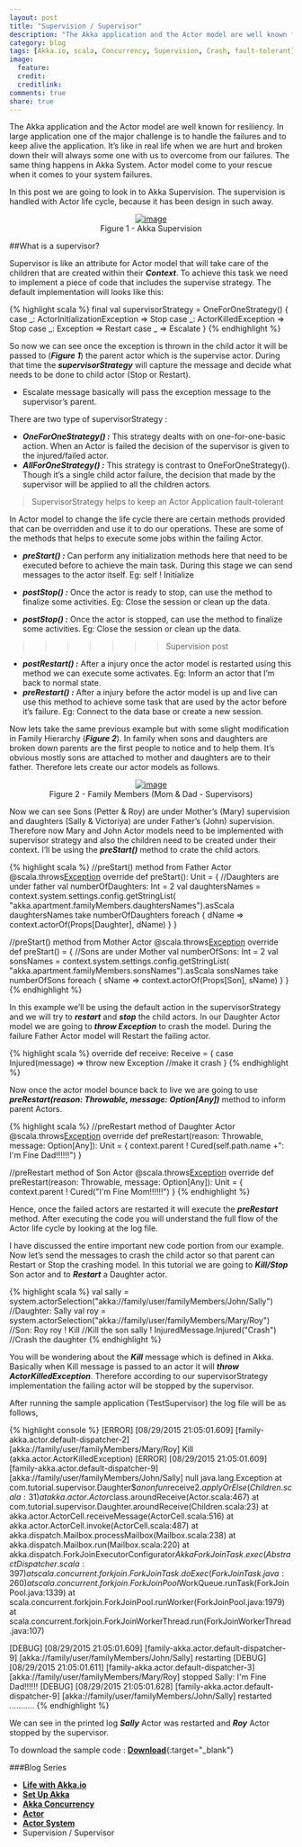 ```yaml
---
layout: post
title: "Supervision / Supervisor"
description: "The Akka application and the Actor model are well known for resiliency."
category: blog
tags: [Akka.io, scala, Concurrency, Supervision, Crash, fault-tolerant]
image:
  feature:
  credit:
  creditlink:
comments: true
share: true
---
```


The Akka application and the Actor model are well known for resiliency. In large application one of the major challenge is to handle the failures and to keep alive the application. It’s like in real life when we are hurt and broken down their will always some one with us to overcome from our failures. The same thing happens in Akka System. Actor model come to your rescue when it comes to your system failures.

In this post we are going to look in to Akka Supervision. The supervision is handled with Actor life cycle, because it has been design in such away.

<figure style="text-align: center;">
  <a href="/blog/akka-blog-series/supervison.jpg"><img src="/blog/akka-blog-series/supervison.jpg" alt="image"></a>
  <figcaption>Figure 1 - Akka Supervision</figcaption>
</figure>

##What is a supervisor?

Supervisor is like an attribute for Actor model that will take care of the children that are created within their **_Context_**. To achieve this task we need to implement a piece of code that includes the supervise strategy. The default implementation will looks like this:

{% highlight scala %}
final val supervisorStrategy = OneForOneStrategy() {
 case _: ActorInitializationException  => Stop
 case _: ActorKilledException => Stop
 case _: Exception => Restart
 case _ => Escalate
}
{% endhighlight %}

So now we can see once the exception is thrown in the child actor it will be passed to (**_Figure 1_**) the parent actor which is the supervise actor.  During that time the **_supervisorStrategy_** will capture the message and decide what needs to be done to child actor (Stop or Restart).

* Escalate message basically will pass the exception message to the supervisor’s parent.

There are two type of supervisorStrategy :

* **_OneForOneStrategy() :_** This strategy dealts with on one-for-one-basic action. When an Actor is failed the decision of the supervisor is given to the injured/failed actor.   
* **_AllForOneStrategy() :_** This strategy is contrast to OneForOneStrategy(). Though it’s a single child actor failure, the decision that made by the supervisor will be applied to all the children actors.

> SupervisorStrategy helps to keep an Actor Application fault-tolerant

In Actor model to change the life cycle there are certain methods provided that can be overridden and use it to do our operations. These are some of the methods that helps to execute some jobs within the failing Actor.

* **_preStart() :_** Can perform any initialization methods here that need to be executed before to achieve the main task. During this stage we can send messages to the actor itself. Eg: self ! Initialize 

* **_postStop() :_** Once the actor is ready to stop, can use the method to finalize some activities. Eg: Close the session or clean up the data.

* **_postStop() :_** Once the actor is stopped, can use the method to finalize some activities. Eg: Close the session or clean up the data.
>>>>>>> Supervision post
* **_postRestart() :_** After a injury  once the actor model is restarted using this method we can execute some activates. Eg: Inform an actor that I’m back to normal state.
* **_preRestart() :_** After a injury  before the actor model is up and live can use this method to achieve some task that are used by the actor before it’s failure. Eg: Connect to the data base or create a new session. 

Now lets take the same previous example but with some slight modification in Family Hierarchy (**_Figure 2_**).  In family when sons and daughters are broken down parents are the first people to notice and to help them. It’s obvious mostly sons are attached to mother and daughters are to their father. Therefore lets create our actor models as follows.

<figure style="text-align: center;">
  <a href="/blog/akka-blog-series/actor-family-members-supervision.jpg"><img src="/blog/akka-blog-series/actor-family-members-supervision.jpg" alt="image"></a>
  <figcaption>Figure 2 - Family Members (Mom & Dad - Supervisors)</figcaption>
</figure>

Now we can see Sons (Petter & Roy) are under Mother’s (Mary) supervision and daughters (Sally & Victoriya) are under Father’s (John) supervision. Therefore now Mary and John Actor models need to be implemented with supervisor strategy and also the children need to be created under their context. I’ll be using the **_preStart()_** method to crate the child actors.

{% highlight scala %}
//preStart() method from Father Actor
@scala.throws[Exception](classOf[Exception])
  override def preStart(): Unit = {
    //Daughters are under father
    val numberOfDaughters: Int = 2
    val daughtersNames = context.system.settings.config.getStringList(
      "akka.apartment.familyMembers.daughtersNames").asScala
    daughtersNames take numberOfDaughters foreach { dName =>
      context.actorOf(Props[Daughter], dName)
    }
  }

//preStart() method from Mother Actor
@scala.throws[Exception](classOf[Exception])
  override def preStart() = {
    //Sons are under Mother
    val numberOfSons: Int = 2
    val sonsNames = context.system.settings.config.getStringList(
      "akka.apartment.familyMembers.sonsNames").asScala
    sonsNames take numberOfSons foreach { sName =>
      context.actorOf(Props[Son], sName)
    }
  }
{% endhighlight %}

In this example we’ll be using the default action in the supervisorStrategy and we will try to **_restart_** and **_stop_** the child actors. In our Daughter Actor model we are going to **_throw Exception_** to crash the model. During the failure Father Actor model will Restart the failing actor. 

{% highlight scala %}
override def receive: Receive = {
    case Injured(message) => throw new Exception //make it crash
  }
{% endhighlight %}

Now once the actor model bounce back to live we are going to use **_preRestart(reason: Throwable, message: Option[Any])_** method to inform parent Actors. 

{% highlight scala %}
//preRestart method of Daughter Actor 
@scala.throws[Exception](classOf[Exception])
  override def preRestart(reason: Throwable, message: Option[Any]): Unit = {
    context.parent ! Cured(self.path.name +": I'm Fine Dad!!!!!!")
  }

//preRestart method of Son Actor
@scala.throws[Exception](classOf[Exception])
  override def preRestart(reason: Throwable, message: Option[Any]): Unit = {
    context.parent ! Cured("I'm Fine Mom!!!!!!")
  }
{% endhighlight %}

Hence, once the failed actors are restarted it will execute the **_preRestart_** method. After executing the code you will understand the full flow of the Actor life cycle by looking at the log file.

I have discussed the entire important new code portion from our example. Now let’s send the messages to crash the child actor so that parent can Restart or Stop the crashing model. In this tutorial we are going to **_Kill/Stop_** Son actor and to **_Restart_** a Daughter actor.

{% highlight scala %}
val sally  = system.actorSelection("akka://family/user/familyMembers/John/Sally") //Daughter: Sally
val roy = system.actorSelection("akka://family/user/familyMembers/Mary/Roy") //Son: Roy
roy ! Kill                              //Kill the son
sally ! InjuredMessage.Injured("Crash") //Crash the daughter
{% endhighlight %}

You will be wondering about the **_Kill_** message which is defined in Akka. Basically when Kill message is passed to an actor it will **_throw ActorKilledException_**. Therefore according to our supervisorStrategy implementation the failing actor will be stopped by the supervisor.

After running the sample application (TestSupervisor) the log file will be as follows,

{% highlight console  %}
[ERROR] [08/29/2015 21:05:01.609] [family-akka.actor.default-dispatcher-2] [akka://family/user/familyMembers/Mary/Roy] Kill (akka.actor.ActorKilledException)
[ERROR] [08/29/2015 21:05:01.609] [family-akka.actor.default-dispatcher-9] [akka://family/user/familyMembers/John/Sally] null
java.lang.Exception
	at com.tutorial.supervisor.Daughter$$anonfun$receive$2.applyOrElse(Children.scala:31)
	at akka.actor.Actor$class.aroundReceive(Actor.scala:467)
	at com.tutorial.supervisor.Daughter.aroundReceive(Children.scala:23)
	at akka.actor.ActorCell.receiveMessage(ActorCell.scala:516)
	at akka.actor.ActorCell.invoke(ActorCell.scala:487)
	at akka.dispatch.Mailbox.processMailbox(Mailbox.scala:238)
	at akka.dispatch.Mailbox.run(Mailbox.scala:220)
	at akka.dispatch.ForkJoinExecutorConfigurator$AkkaForkJoinTask.exec(AbstractDispatcher.scala:397)
	at scala.concurrent.forkjoin.ForkJoinTask.doExec(ForkJoinTask.java:260)
	at scala.concurrent.forkjoin.ForkJoinPool$WorkQueue.runTask(ForkJoinPool.java:1339)
	at scala.concurrent.forkjoin.ForkJoinPool.runWorker(ForkJoinPool.java:1979)
	at scala.concurrent.forkjoin.ForkJoinWorkerThread.run(ForkJoinWorkerThread.java:107)

[DEBUG] [08/29/2015 21:05:01.609] [family-akka.actor.default-dispatcher-9] [akka://family/user/familyMembers/John/Sally] restarting
[DEBUG] [08/29/2015 21:05:01.611] [family-akka.actor.default-dispatcher-3] [akka://family/user/familyMembers/Mary/Roy] stopped
Sally: I'm Fine Dad!!!!!!
[DEBUG] [08/29/2015 21:05:01.628] [family-akka.actor.default-dispatcher-9] [akka://family/user/familyMembers/John/Sally] restarted 
...........
{% endhighlight %}

We can see in the printed log **_Sally_** Actor was restarted and **_Roy_** Actor stopped by the supervisor.

To download the sample code : [**Download**](https://github.com/Renien/akka-tutorials){:target="_blank"}

###Blog Series
* [**Life with Akka.io**](/articles/life-with-akka/)
* [**Set Up Akka**](/blog/set-up-akka/)
* [**Akka Concurrency**](/blog/akka-concurrency/)
* [**Actor**](/blog/actor/)
* [**Actor System**](/blog/actor-system/)
* Supervision / Supervisor

